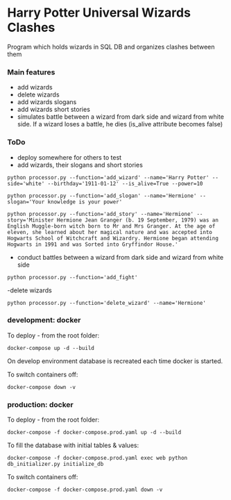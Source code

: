 # Harry Potter Universal Wizards Clashes
Program which holds wizards in SQL DB and organizes clashes between them
### Main features
- add wizards
- delete wizards
- add wizards slogans
- add wizards short stories
- simulates battle between a wizard from dark side and wizard from white side. If a wizard loses a battle, he dies (is_alive attribute becomes false)
### ToDo
- deploy somewhere for others to test
- add wizards, their slogans and short stories
```Linux Kernel Module
python processor.py --function='add_wizard' --name='Harry Potter' --side='white' --birthday='1911-01-12' --is_alive=True --power=10
```

```Linux Kernel Module
python processor.py --function='add_slogan' --name='Hermione' --slogan='Your knowledge is your power'
```

```Linux Kernel Module
python processor.py --function='add_story' --name='Hermione' --story='Minister Hermione Jean Granger (b. 19 September, 1979) was an English Muggle-born witch born to Mr and Mrs Granger. At the age of eleven, she learned about her magical nature and was accepted into Hogwarts School of Witchcraft and Wizardry. Hermione began attending Hogwarts in 1991 and was Sorted into Gryffindor House.' 
```
- conduct battles between a wizard from dark side and wizard from white side
```Linux Kernel Module
python processor.py --function='add_fight'
```
-delete wizards
```Linux Kernel Module
python processor.py --function='delete_wizard' --name='Hermione' 
```



### development: docker
To deploy - from the root folder:
```Linux Kernel Module
docker-compose up -d --build
```
On develop environment database is recreated each time docker is started. 

To switch containers off:
```Linux Kernel Module
docker-compose down -v
```
### production: docker
To deploy - from the root folder:
```Linux Kernel Module
docker-compose -f docker-compose.prod.yaml up -d --build
```
To fill the database with initial tables & values:
```Linux Kernel Module
docker-compose -f docker-compose.prod.yaml exec web python db_initializer.py initialize_db
```
To switch containers off:
```Linux Kernel Module
docker-compose -f docker-compose.prod.yaml down -v